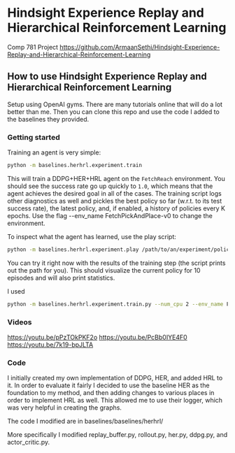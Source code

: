 # Hindsight Experience Replay and Hierarchical Reinforcement Learning
Comp 781 Project
https://github.com/ArmaanSethi/Hindsight-Experience-Replay-and-Hierarchical-Reinforcement-Learning

## How to use Hindsight Experience Replay and Hierarchical Reinforcement Learning
Setup using OpenAI gyms. There are many tutorials online that will do a lot better than me.
Then you can clone this repo and use the code I added to the baselines they provided. 

### Getting started
Training an agent is very simple:
```bash
python -m baselines.herhrl.experiment.train
```
This will train a DDPG+HER+HRL agent on the `FetchReach` environment.
You should see the success rate go up quickly to `1.0`, which means that the agent achieves the
desired goal in all of the cases.
The training script logs other diagnostics as well and pickles the best policy so far (w.r.t. to its test success rate),
the latest policy, and, if enabled, a history of policies every K epochs.
Use the flag --env_name FetchPickAndPlace-v0
to change the environment.

To inspect what the agent has learned, use the play script:
```bash
python -m baselines.herhrl.experiment.play /path/to/an/experiment/policy_best.pkl
```
You can try it right now with the results of the training step (the script prints out the path for you).
This should visualize the current policy for 10 episodes and will also print statistics.

I used
```bash
python -m baselines.herhrl.experiment.train.py --num_cpu 2 --env_name FetchPush-v0 --n_epochs 200 --replay_strategy future
```

### Videos
https://youtu.be/pPzTOkPKF2o
https://youtu.be/PcBb0IYE4F0
https://youtu.be/7k19-bpJLTA

### Code
I initially created my own implementation of DDPG, HER, and added HRL to it. 
In order to evaluate it fairly I decided to use the baseline HER as the foundation to my method, and then adding changes to various places in order to implement HRL as well. 
This allowed me to use their logger, which was very helpful in creating the graphs. 

The code I modified are in baselines/baselines/herhrl/

More specifically I modified replay_buffer.py, rollout.py, her.py, ddpg.py, and actor_critic.py.
